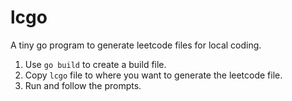 # lcgo
A tiny go program to generate leetcode files for local coding.

1. Use `go build` to create a build file.
2. Copy `lcgo` file to where you want to generate the leetcode file.
3. Run and follow the prompts.
